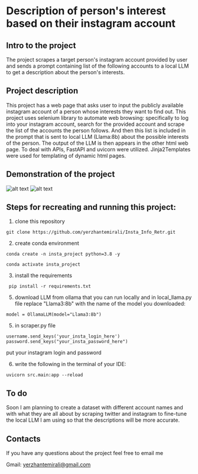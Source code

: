 # Description of person's interest based on their instagram account

## Intro to the project
The project scrapes a target person's instagram account provided by user and sends a prompt containing list of the following accounts to a local LLM to get a description about the person's interests.

## Project description
This project has a web page that asks user to input the publicly available instagram account of a person whose interests they want to find out. This project uses selenium library to automate web browsing: specifically to log into your instagram account, search for the provided account and scrape the list of the accounts the person follows. And then this list is included in the prompt that is sent to local LLM (Llama:8b) about the possible interests of the person. The output of the LLM is then appears in the other html web page. To deal with APIs, FastAPI and uvicorn were utilized. Jinja2Templates were used for templating of dynamic html pages.



## Demonstration of the project
![alt text](<markdown/Screenshot 2025-01-05 at 7.55.30 PM.png>)
![alt text](<markdown/Screenshot 2025-01-05 at 7.55.55 PM.png>)
## Steps for recreating and running this project: 
1) clone this repository
```
git clone https://github.com/yerzhantemirali/Insta_Info_Retr.git
```
2) create conda environment 
```
conda create -n insta_project python=3.8 -y
```
 ```
 conda activate insta_project
 ```
 3) install the requirements
```
 pip install -r requirements.txt
 ```

 5) download LLM from ollama that you can run locally and in local_llama.py file replace "Llama3:8b" with the name of the model you downloaded:
 ```
 model = OllamaLLM(model="Llama3:8b")
 ```

5) in scraper.py file
``` 
username.send_keys('your_insta_login_here')
password.send_keys("your_insta_password_here")
```
put your instagram login and password

6) write the following in the terminal of your IDE:
```
uvicorn src.main:app --reload
``` 



## To do
Soon I am planning to create a dataset with different account names and with what they are all about by scraping twitter and instagram to fine-tune the local LLM I am using so that the descriptions will be more accurate.


## Contacts 
If you have any questions about the project feel free to email me 

Gmail: yerzhantemirali@gmail.com
